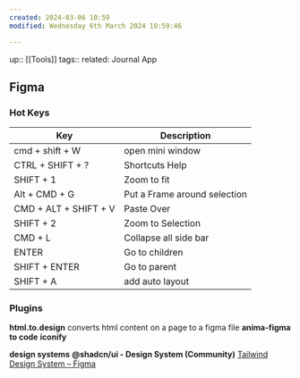 ```yaml
---
created: 2024-03-06 10:59
modified: Wednesday 6th March 2024 10:59:46

---
```

up::  [[Tools]]
tags::
related:
Journal App
## Figma

### Hot Keys
| Key                   | Description                  |
| --------------------- | ---------------------------- |
| cmd + shift + W       | open mini window             |
| CTRL +  SHIFT  + ?    | Shortcuts Help               |
| SHIFT  + 1            | Zoom to fit                  |
| Alt + CMD +  G        | Put a Frame around selection |
| CMD + ALT + SHIFT + V | Paste Over                   |
| SHIFT + 2             | Zoom to Selection            |
| CMD + L               | Collapse all side bar        |
| ENTER                 | Go to children               |
| SHIFT + ENTER         | Go to parent                 |
| SHIFT + A             | add auto layout              |

### Plugins

**html.to.design**
	converts html content on a page to a figma file
**anima-figma to code**
**iconify**



**design systems**
**@shadcn/ui - Design System (Community)**
[Tailwind Design System – Figma](https://www.figma.com/file/d5c3NLD7Ccg6AHPWQOqcjo/Tailwind-Design-System?type=design&mode=design)
